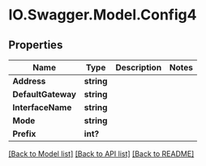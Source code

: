 # IO.Swagger.Model.Config4
## Properties

Name | Type | Description | Notes
------------ | ------------- | ------------- | -------------
**Address** | **string** |  | 
**DefaultGateway** | **string** |  | 
**InterfaceName** | **string** |  | 
**Mode** | **string** |  | 
**Prefix** | **int?** |  | 

[[Back to Model list]](../README.md#documentation-for-models) [[Back to API list]](../README.md#documentation-for-api-endpoints) [[Back to README]](../README.md)

